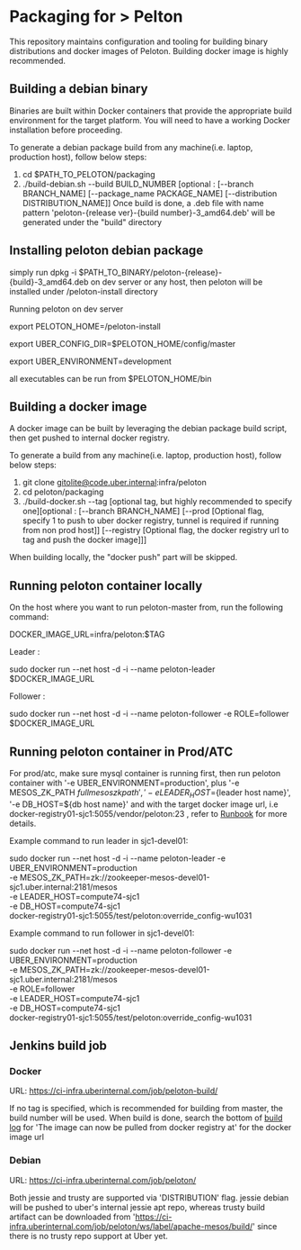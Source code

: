 Packaging for > Pelton
===========================

This repository maintains configuration and tooling for building binary distributions and docker images of Peloton. Building
docker image is highly recommended.

## Building a debian binary

Binaries are built within Docker containers that provide the appropriate build environment for the target platform.
You will need to have a working Docker installation before proceeding.

To generate a debian package build from any machine(i.e. laptop, production host), follow below steps:
1. cd $PATH_TO_PELOTON/packaging
2.  ./build-debian.sh --build BUILD_NUMBER [optional : [--branch BRANCH_NAME] [--package_name PACKAGE_NAME] [--distribution DISTRIBUTION_NAME]]
Once build is done, a .deb file with name pattern 'peloton-{release ver}-{build number}-3_amd64.deb' will be generated
under the "build" directory


## Installing peloton debian package

simply run dpkg -i $PATH_TO_BINARY/peloton-{release}-{build}-3_amd64.deb on dev server or any host, then peloton will be
installed under /peloton-install directory


Running peloton on dev server

export PELOTON_HOME=/peloton-install

export UBER_CONFIG_DIR=$PELOTON_HOME/config/master

export UBER_ENVIRONMENT=development

all executables can be run from $PELOTON_HOME/bin


## Building a docker image

A docker image can be built by leveraging the debian package build script, then get pushed to internal docker registry.

To generate a build from any machine(i.e. laptop, production host), follow below steps:

1. git clone gitolite@code.uber.internal:infra/peloton
2. cd peloton/packaging
3. ./build-docker.sh --tag [optional tag, but highly recommended to specify one][optional : [--branch BRANCH_NAME]
[--prod [Optional flag, specify 1 to push to uber docker registry, tunnel is required if running from non prod host]]
[--registry [Optional flag, the docker registry url to tag and push the docker image]]]

When building locally, the "docker push" part will be skipped.


## Running peloton container locally

On the host where you want to run peloton-master from, run the following command:

DOCKER_IMAGE_URL=infra/peloton:$TAG

Leader :

sudo docker run --net host -d -i --name peloton-leader $DOCKER_IMAGE_URL

Follower :

sudo docker run --net host -d -i --name peloton-follower -e ROLE=follower $DOCKER_IMAGE_URL

## Running peloton container in Prod/ATC

For prod/atc, make sure mysql container is running first, then run peloton container with '-e UBER_ENVIRONMENT=production',
plus '-e MESOS_ZK_PATH ${full mesos zk path}', '-e LEADER_HOST=${leader host name}', '-e DB_HOST=${db host name}' and with
the target docker image url, i.e docker-registry01-sjc1:5055/vendor/peloton:23 ,
refer to [Runbook](https://code.uberinternal.com/w/runbooks/peloton/operations/#docker-run-based) for more details.

Example command to run leader in sjc1-devel01:

sudo docker run --net host -d -i --name peloton-leader -e UBER_ENVIRONMENT=production \
                           -e MESOS_ZK_PATH=zk://zookeeper-mesos-devel01-sjc1.uber.internal:2181/mesos \
                           -e LEADER_HOST=compute74-sjc1 \
                           -e DB_HOST=compute74-sjc1 \
                           docker-registry01-sjc1:5055/test/peloton:override_config-wu1031

Example command to run follower in sjc1-devel01:

sudo docker run --net host -d -i --name peloton-follower -e UBER_ENVIRONMENT=production \
                           -e MESOS_ZK_PATH=zk://zookeeper-mesos-devel01-sjc1.uber.internal:2181/mesos \
                           -e ROLE=follower \
                           -e LEADER_HOST=compute74-sjc1 \
                           -e DB_HOST=compute74-sjc1 \
                           docker-registry01-sjc1:5055/test/peloton:override_config-wu1031


## Jenkins build job

### Docker

URL: https://ci-infra.uberinternal.com/job/peloton-build/

If no tag is specified, which is recommended for building from master, the build number will be used. When build is done,
search the bottom of [build log](https://ci-infra.uberinternal.com/job/peloton-build/label=apache-mesos/lastBuild/console)
for 'The image can now be pulled from docker registry at' for the docker image url

### Debian

URL: https://ci-infra.uberinternal.com/job/peloton/

Both jessie and trusty are supported via 'DISTRIBUTION' flag. jessie debian will be pushed to uber's internal jessie apt repo,
whereas trusty build artifact can be downloaded from 'https://ci-infra.uberinternal.com/job/peloton/ws/label/apache-mesos/build/'
since there is no trusty repo support at Uber yet.
